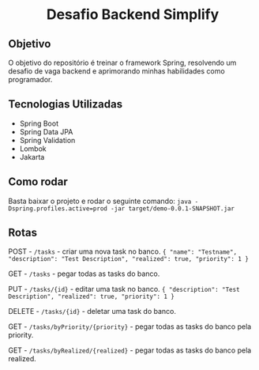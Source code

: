# <p align="center"> Desafio Backend Simplify </p>
## Objetivo
O objetivo do repositório é treinar o framework Spring, resolvendo um desafio de vaga backend e aprimorando minhas habilidades como programador.

## Tecnologias Utilizadas
- Spring Boot
- Spring Data JPA
- Spring Validation
- Lombok
- Jakarta

## Como rodar
Basta baixar o projeto e rodar o seguinte comando: `java -Dspring.profiles.active=prod -jar target/demo-0.0.1-SNAPSHOT.jar`

## Rotas
POST - `/tasks` - criar uma nova task no banco.
`{
    "name": "Testname",
    "description": "Test Description",
    "realized": true,
    "priority": 1
}`

GET - `/tasks` - pegar todas as tasks do banco.

PUT - `/tasks/{id}` - editar uma task no banco.
`{
    "description": "Test Description",
    "realized": true,
    "priority": 1
}`

DELETE - `/tasks/{id}` - deletar uma task do banco.

GET - `/tasks/byPriority/{priority}` - pegar todas as tasks do banco pela priority.

GET - `/tasks/byRealized/{realized}` - pegar todas as tasks do banco pela realized.
